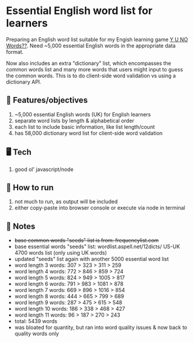 # Essential English word list for learners

Preparing an English word list suitable for my Engish learning game [Y U NO Words??](https://yunowords.com/). Need ~5,000 essential English words in the appropriate data format.

Now also includes an extra "dictionary" list, which encompasses the common words list and many more words that users might input to guess the common words. This is to do client-side word validation vs using a dictionary API.

## 🏁 Features/objectives

1. ~5,000 essential English words (UK) for English learners
2. separate word lists by length & alphabetical order
3. each list to include basic information, like list length/count
4. has 58,000 dictionary word list for client-side word validation

## 🖥️ Tech

1. good ol' javascript/node

## 🚀 How to run

1. not much to run, as output will be included
2. either copy-paste into browser console or execute via node in terminal

## 📝 Notes

- ~~base common words "seeds" list is from: frequencylist.com~~
- base essential words "seeds" list: wordlist.aspell.net/12dicts/ US-UK 4700 words list (only using UK words)
- updated "seeds" list again with another 5000 essential word list
- word length 3 words: 307 > 323 > 311 > 259
- word length 4 words: 772 > 846 > 859 > 724
- word length 5 words: 824 > 949 > 1005 > 817
- word length 6 words: 791 > 983 > 1081 > 878
- word length 7 words: 669 > 896 > 1016 > 854
- word length 8 words: 444 > 665 > 799 > 689
- word length 9 words: 287 > 475 > 615 > 548
- word length 10 words: 186 > 338 > 468 > 427
- word length 11 words: 96 > 187 > 270 > 243
- total: 5439 words
- was bloated for quantity, but ran into word quality issues & now back to quality words only
